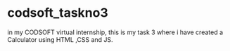 # codsoft_taskno3
in my CODSOFT virtual internship, this is my task 3 where i have created a Calculator using HTML ,CSS and JS.
